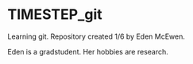 # TIMESTEP_git

Learning git. Repository created 1/6  by Eden McEwen.

Eden is a gradstudent. Her hobbies are research.
